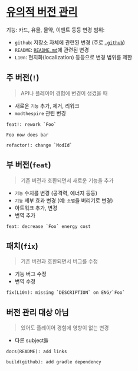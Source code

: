 # [유의적 버전 관리](https://semver.org/lang/ko/)

기능: 카드, 유물, 물약, 이벤트 등등
변경 범위:

- `github`: 저장소 자체에 관련된 변경 (주로 [`.github`](/.github))
- `README`: [`README.md`](/README.md)에 관련된 변경
- `L10n`: 현지화(localization) 등등으로 변경 범위를 제한

## 주 버전(`!`)

> API나 플레이어 경험에 변경이 생겼을 때

- 새로운 `기능` 추가, 제거, 리워크
- `modthespire` 관련 변경

```
feat!: rework `Foo`

Foo now does bar
```
```
refactor!: change `ModId`
```

## 부 버전(`feat`)

> 기존 버전과 호환되면서 새로운 기능을 추가

- `기능` 수치를 변경 (공격력, 에너지 등등)
- `기능` 세부 효과 변경 (예: `소멸`을 버리기로 변경)
- 아트워크 추가, 변경
- 번역 추가

```
feat: decrease `Foo` energy cost
```

## 패치(`fix`)

> 기존 버전과 호환되면서 버그를 수정

- 기능 버그 수정
- 번역 수정

```
fix(L10n): missing `DESCRIPTION` on ENG/`Foo`
```

## 버전 관리 대상 아님

> 있어도 플레이어 경험에 영향이 없는 변경

- 다른 subject들

```
docs(README): add links
```
```
build(github): add gradle dependency
```
